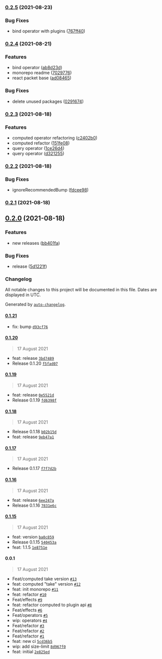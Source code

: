 ### [0.2.5](https://github.com/dottostack/dotto.x/compare/0.2.4...0.2.5) (2021-08-23)


### Bug Fixes

* bind operator with plugins ([767ff40](https://github.com/dottostack/dotto.x/commit/767ff405b480494edde4ba7da234701a936d2d0a))

### [0.2.4](https://github.com/dottostack/dotto.x/compare/0.2.3...0.2.4) (2021-08-21)


### Features

* bind operator ([ab8d23d](https://github.com/dottostack/dotto.x/commit/ab8d23d30dea558c2a63f0c92e4b7d4af53f51d2))
* monorepo readme ([7029776](https://github.com/dottostack/dotto.x/commit/70297763f2c03b3178c2cd8cbff0da8061d256b5))
* react packet base ([ad08465](https://github.com/dottostack/dotto.x/commit/ad084657b81c9611cc372394adfab22ffb0f1dbf))


### Bug Fixes

* delete unused packages ([0291674](https://github.com/dottostack/dotto.x/commit/0291674046d40afef7ab70efb890c84963c9397c))

### [0.2.3](https://github.com/dottostack/dotto.x/compare/0.2.2...0.2.3) (2021-08-18)


### Features

* computed operator refactoring ([c2402b0](https://github.com/dottostack/dotto.x/commit/c2402b0a850d8b646623bd1b9aeb1e04107f2206))
* computed refactor ([151fe08](https://github.com/dottostack/dotto.x/commit/151fe083a745a608703bbf15d6231cf63d7a5f9f))
* query operator ([1ce26d4](https://github.com/dottostack/dotto.x/commit/1ce26d41b332208690b410e4ed7b78acb42d8d3f))
* query operator ([d321255](https://github.com/dottostack/dotto.x/commit/d32125577702d61c051ff5a510e5715f8dc3e45b))

### [0.2.2](https://github.com/dottostack/dotto.x/compare/0.2.1...0.2.2) (2021-08-18)


### Bug Fixes

* ignoreRecommendedBump ([fdcee98](https://github.com/dottostack/dotto.x/commit/fdcee987668997799b990d06a25b88c79a3a6333))

### [0.2.1](https://github.com/dottostack/dotto.x/compare/0.2.0...0.2.1) (2021-08-18)

## [0.2.0](https://github.com/dottostack/dotto.x/compare/0.1.21...0.2.0) (2021-08-18)


### Features

* new releases ([bb401fa](https://github.com/dottostack/dotto.x/commit/bb401fa401926911235538824f8d20e0a36c4a13))


### Bug Fixes

* release ([5d1221f](https://github.com/dottostack/dotto.x/commit/5d1221fa5db5ad39bd02efa36629bcd35a3d6d87))

### Changelog

All notable changes to this project will be documented in this file. Dates are displayed in UTC.

Generated by [`auto-changelog`](https://github.com/CookPete/auto-changelog).

#### [0.1.21](https://github.com/dottostack/dotto.x/compare/0.1.20...0.1.21)

- fix: bump [`d93cf76`](https://github.com/dottostack/dotto.x/commit/d93cf763f6a2e07cd3f4bc3dc02cbb9abcc697ee)

#### [0.1.20](https://github.com/dottostack/dotto.x/compare/0.1.19...0.1.20)

> 17 August 2021

- feat: release [`3bd7489`](https://github.com/dottostack/dotto.x/commit/3bd7489ce9bedf039a203ba18041d1613c5f3cd1)
- Release 0.1.20 [`f5fad07`](https://github.com/dottostack/dotto.x/commit/f5fad076de67e0be43847e309c4f64e9b402d91c)

#### [0.1.19](https://github.com/dottostack/dotto.x/compare/0.1.18...0.1.19)

> 17 August 2021

- feat: release [`0e5521d`](https://github.com/dottostack/dotto.x/commit/0e5521d25687ec1761eb4934f6336022ae16a9e9)
- Release 0.1.19 [`fd6398f`](https://github.com/dottostack/dotto.x/commit/fd6398fa0fe06e4a8755483c595e4c4181ab7be2)

#### [0.1.18](https://github.com/dottostack/dotto.x/compare/0.1.17...0.1.18)

> 17 August 2021

- Release 0.1.18 [`b02b15d`](https://github.com/dottostack/dotto.x/commit/b02b15d185b8a7bad8aecb3fff721c4f53e38273)
- feat: release [`9eb47a1`](https://github.com/dottostack/dotto.x/commit/9eb47a1c66d3306f5bedeff1785e02593a6d39b8)

#### [0.1.17](https://github.com/dottostack/dotto.x/compare/0.1.16...0.1.17)

> 17 August 2021

- Release 0.1.17 [`f7f7d2b`](https://github.com/dottostack/dotto.x/commit/f7f7d2b374445c1f5359fbf83e6a4accbbee9593)

#### [0.1.16](https://github.com/dottostack/dotto.x/compare/0.1.15...0.1.16)

> 17 August 2021

- feat: release [`6ee247a`](https://github.com/dottostack/dotto.x/commit/6ee247afd62f7c0e59b922877e93a23d33ced261)
- Release 0.1.16 [`7831e6c`](https://github.com/dottostack/dotto.x/commit/7831e6c6532cfc170c0e1be17fa02990880aa3e2)

#### [0.1.15](https://github.com/dottostack/dotto.x/compare/0.0.1...0.1.15)

> 17 August 2021

- feat: version [`ba0c859`](https://github.com/dottostack/dotto.x/commit/ba0c859622f7d2faa61c6fcbfafa861d912d9669)
- Release 0.1.15 [`540453a`](https://github.com/dottostack/dotto.x/commit/540453a96da49920eced8383b0492b0935fae99d)
- feat: 1.1.5 [`1e8751e`](https://github.com/dottostack/dotto.x/commit/1e8751eecd5c6785d0117f2f3a6032453ffac4b6)

#### 0.0.1

> 17 August 2021

- Feat/computed take version [`#13`](https://github.com/dottostack/dotto.x/pull/13)
- feat: computed "take" version [`#12`](https://github.com/dottostack/dotto.x/pull/12)
- feat: init monorepo [`#11`](https://github.com/dottostack/dotto.x/pull/11)
- feat: refactor [`#10`](https://github.com/dottostack/dotto.x/pull/10)
- Feat/effects [`#9`](https://github.com/dottostack/dotto.x/pull/9)
- feat: refactor computed to plugin api [`#8`](https://github.com/dottostack/dotto.x/pull/8)
- Feat/effects [`#6`](https://github.com/dottostack/dotto.x/pull/6)
- Feat/operators [`#5`](https://github.com/dottostack/dotto.x/pull/5)
- wip: operators [`#4`](https://github.com/dottostack/dotto.x/pull/4)
- Feat/refactor [`#3`](https://github.com/dottostack/dotto.x/pull/3)
- Feat/refactor [`#2`](https://github.com/dottostack/dotto.x/pull/2)
- Feat/refactor [`#1`](https://github.com/dottostack/dotto.x/pull/1)
- feat: new ci [`5cd36b5`](https://github.com/dottostack/dotto.x/commit/5cd36b5f0e2dc65d639cc9e250eb7253ba024555)
- wip: add size-limit [`8d967f0`](https://github.com/dottostack/dotto.x/commit/8d967f0e4ca65c9dab57d993e93961ef812910c9)
- feat: initial [`2e825ed`](https://github.com/dottostack/dotto.x/commit/2e825edba8e3aeb8865d32ee4130af3d243601d4)
